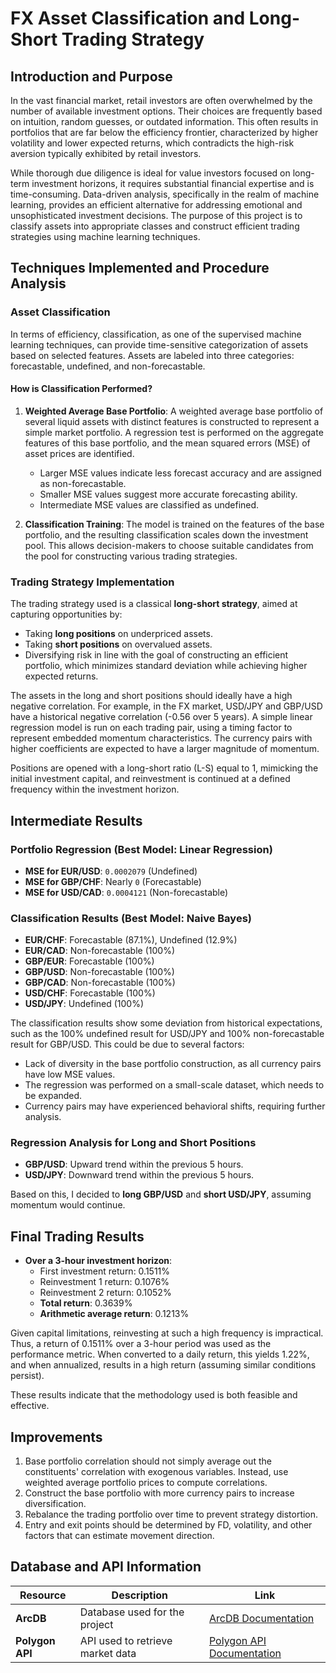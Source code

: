 # FX Asset Classification and Long-Short Trading Strategy

## Introduction and Purpose

In the vast financial market, retail investors are often overwhelmed by the number of available investment options. Their choices are frequently based on intuition, random guesses, or outdated information. This often results in portfolios that are far below the efficiency frontier, characterized by higher volatility and lower expected returns, which contradicts the high-risk aversion typically exhibited by retail investors.

While thorough due diligence is ideal for value investors focused on long-term investment horizons, it requires substantial financial expertise and is time-consuming. Data-driven analysis, specifically in the realm of machine learning, provides an efficient alternative for addressing emotional and unsophisticated investment decisions. The purpose of this project is to classify assets into appropriate classes and construct efficient trading strategies using machine learning techniques.

## Techniques Implemented and Procedure Analysis

### Asset Classification

In terms of efficiency, classification, as one of the supervised machine learning techniques, can provide time-sensitive categorization of assets based on selected features. Assets are labeled into three categories: forecastable, undefined, and non-forecastable.

#### How is Classification Performed?

1. **Weighted Average Base Portfolio**: 
   A weighted average base portfolio of several liquid assets with distinct features is constructed to represent a simple market portfolio. A regression test is performed on the aggregate features of this base portfolio, and the mean squared errors (MSE) of asset prices are identified. 
   - Larger MSE values indicate less forecast accuracy and are assigned as non-forecastable.
   - Smaller MSE values suggest more accurate forecasting ability.
   - Intermediate MSE values are classified as undefined.

2. **Classification Training**: 
   The model is trained on the features of the base portfolio, and the resulting classification scales down the investment pool. This allows decision-makers to choose suitable candidates from the pool for constructing various trading strategies.

### Trading Strategy Implementation

The trading strategy used is a classical **long-short strategy**, aimed at capturing opportunities by:
- Taking **long positions** on underpriced assets.
- Taking **short positions** on overvalued assets.
- Diversifying risk in line with the goal of constructing an efficient portfolio, which minimizes standard deviation while achieving higher expected returns.

The assets in the long and short positions should ideally have a high negative correlation. For example, in the FX market, USD/JPY and GBP/USD have a historical negative correlation (-0.56 over 5 years). A simple linear regression model is run on each trading pair, using a timing factor to represent embedded momentum characteristics. The currency pairs with higher coefficients are expected to have a larger magnitude of momentum.

Positions are opened with a long-short ratio (L-S) equal to 1, mimicking the initial investment capital, and reinvestment is continued at a defined frequency within the investment horizon.

## Intermediate Results

### Portfolio Regression (Best Model: Linear Regression)

- **MSE for EUR/USD**: `0.0002079` (Undefined)
- **MSE for GBP/CHF**: Nearly `0` (Forecastable)
- **MSE for USD/CAD**: `0.0004121` (Non-forecastable)

### Classification Results (Best Model: Naive Bayes)

- **EUR/CHF**: Forecastable (87.1%), Undefined (12.9%)
- **EUR/CAD**: Non-forecastable (100%)
- **GBP/EUR**: Forecastable (100%)
- **GBP/USD**: Non-forecastable (100%)
- **GBP/CAD**: Non-forecastable (100%)
- **USD/CHF**: Forecastable (100%)
- **USD/JPY**: Undefined (100%)

The classification results show some deviation from historical expectations, such as the 100% undefined result for USD/JPY and 100% non-forecastable result for GBP/USD. This could be due to several factors:
- Lack of diversity in the base portfolio construction, as all currency pairs have low MSE values.
- The regression was performed on a small-scale dataset, which needs to be expanded.
- Currency pairs may have experienced behavioral shifts, requiring further analysis.

### Regression Analysis for Long and Short Positions

- **GBP/USD**: Upward trend within the previous 5 hours.
- **USD/JPY**: Downward trend within the previous 5 hours.

Based on this, I decided to **long GBP/USD** and **short USD/JPY**, assuming momentum would continue.

## Final Trading Results

- **Over a 3-hour investment horizon**:
  - First investment return: 0.1511%
  - Reinvestment 1 return: 0.1076%
  - Reinvestment 2 return: 0.1052%
  - **Total return**: 0.3639%
  - **Arithmetic average return**: 0.1213%

Given capital limitations, reinvesting at such a high frequency is impractical. Thus, a return of 0.1511% over a 3-hour period was used as the performance metric. When converted to a daily return, this yields 1.22%, and when annualized, results in a high return (assuming similar conditions persist).

These results indicate that the methodology used is both feasible and effective.

## Improvements

1. Base portfolio correlation should not simply average out the constituents' correlation with exogenous variables. Instead, use weighted average portfolio prices to compute correlations.
2. Construct the base portfolio with more currency pairs to increase diversification.
3. Rebalance the trading portfolio over time to prevent strategy distortion.
4. Entry and exit points should be determined by FD, volatility, and other factors that can estimate movement direction.

## Database and API Information
| Resource        | Description                          | Link                                                    |
|-----------------|--------------------------------------|---------------------------------------------------------|
| **ArcDB**       | Database used for the project        | [ArcDB Documentation](https://docs.arcticdb.io/latest/)            |
| **Polygon API** | API used to retrieve market data     | [Polygon API Documentation](https://polygon.io/docs)    |
